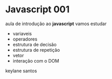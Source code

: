 # Javascript 001
aula de introdução ao **javascript**
vamos estudar 
- variaveis
- operadores
- estrutura de decisão
- estrutura de repetição
- vetor
- interação com o DOM
  
 keylane santos
